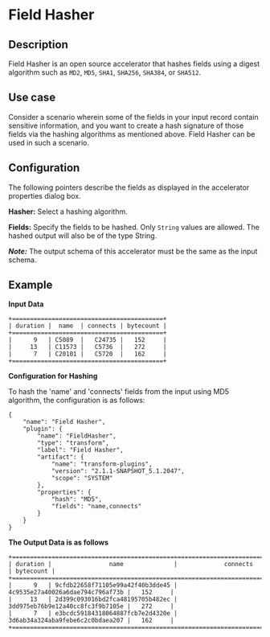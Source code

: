 # Field Hasher


## Description
Field Hasher is an open source accelerator that hashes fields using a digest algorithm such as ``MD2``, ``MD5``, ``SHA1``, ``SHA256``, ``SHA384``, or ``SHA512``.

## Use case
Consider a scenario wherein some of the fields in your input record contain sensitive information, and
you want to create a hash signature of those fields via the hashing algorithms as mentioned above. Field Hasher can be used in such a scenario.



## Configuration

The following pointers describe the fields as displayed in the accelerator properties dialog box.


**Hasher:** Select a hashing algorithm.

**Fields:** Specify the fields to be hashed. Only `String` values are allowed. The hashed output will also be of the type String.

***Note:*** The output schema of this accelerator must be the same as the input schema.

## Example

**Input Data**

```
+==========================================+
| duration |  name  | connects | bytecount |
+==========================================+
|      9   | C5089  |   C24735 |   152     |
|     13   | C11573 |   C5736  |   272     |
|      7   | C20101 |   C5720  |   162     |
+==========================================+
```

**Configuration for Hashing**

To hash the 'name' and 'connects' fields from the input using MD5 algorithm, the configuration is as follows:
```
{
    "name": "Field Hasher",
    "plugin": {
        "name": "FieldHasher",
        "type": "transform",
        "label": "Field Hasher",
        "artifact": {
            "name": "transform-plugins",
            "version": "2.1.1-SNAPSHOT_5.1.2047",
            "scope": "SYSTEM"
        },
        "properties": {
            "hash": "MD5",
            "fields": "name,connects"
        }
    }
}
```

**The Output Data is as follows**

```
+============================================================================================+
| duration |                name              |             connects             | bytecount |
+============================================================================================+
|      9   | 9cfdb22658f71105e99a42f40b3dde45 | 4c9535e27a40026a6dae794c796af73b |   152     |
|     13   | 2d399c093016bd2fca48195705b482ec | 3dd975eb76b9e12a40cc8fc3f9b7105e |   272     |
|      7   | e3bcdc59184318064887fcb7e2d4320e | 3d6ab34a324aba9febe6c2c0bdaea207 |   162     |
+============================================================================================+
```
